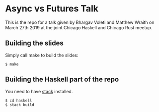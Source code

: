 # Async vs Futures Talk

This is the repo for a talk given by Bhargav Voleti and Matthew Wraith on March
27th 2019 at the joint Chicago Haskell and Chicago Rust meetup.


## Building the slides

Simply call make to build the slides:

```shell
$ make
```

## Building the Haskell part of the repo

You need to have [stack](https://docs.haskellstack.org/en/stable/README/) installed.

```shell
$ cd haskell
$ stack build
```
